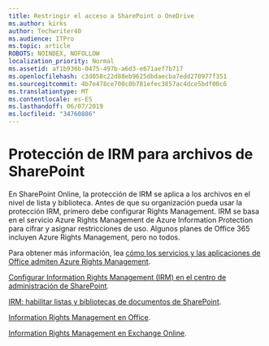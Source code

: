 ```yaml
---
title: Restringir el acceso a SharePoint o OneDrive
ms.author: kirks
author: Techwriter40
ms.audience: ITPro
ms.topic: article
ROBOTS: NOINDEX, NOFOLLOW
localization_priority: Normal
ms.assetid: af1b936b-0475-497b-a6d3-e671aef7b717
ms.openlocfilehash: c3d058c22d88eb9625dbdaecba7edd270977f351
ms.sourcegitcommit: 4b7e478ce700c0b781efec3857ac4dce5bdf00c6
ms.translationtype: MT
ms.contentlocale: es-ES
ms.lasthandoff: 06/07/2019
ms.locfileid: "34760886"
---
```

# <a name="irm-protection-to-sharepoint-files"></a>Protección de IRM para archivos de SharePoint


En SharePoint Online, la protección de IRM se aplica a los archivos en el nivel de lista y biblioteca. Antes de que su organización pueda usar la protección IRM, primero debe configurar Rights Management. IRM se basa en el servicio Azure Rights Management de Azure Information Protection para cifrar y asignar restricciones de uso. Algunos planes de Office 365 incluyen Azure Rights Management, pero no todos. 

Para obtener más información, lea [cómo los servicios y las aplicaciones de Office admiten Azure Rights Management](https://docs.microsoft.com/azure/information-protection/understand-explore/office-apps-services-support).

[Configurar Information Rights Management (IRM) en el centro de administración de SharePoint](https://docs.microsoft.com/en-us/office365/securitycompliance/set-up-irm-in-sp-admin-center).

[IRM: habilitar listas y bibliotecas de documentos de SharePoint](https://docs.microsoft.com/office365/securitycompliance/set-up-irm-in-sp-admin-center#irm-enable-sharepoint-document-libraries-and-lists).

[Information Rights Management en Office](https://support.office.com/Article/Information-Rights-Management-in-Office-c7a70797-6b1e-493f-acf7-92a39b85e30c).

[Information Rights Management en Exchange Online](https://docs.microsoft.com/office365/SecurityCompliance/information-rights-management-in-exchange-online).


